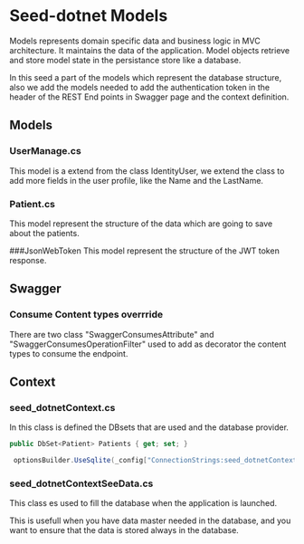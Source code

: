 # Seed-dotnet Models

Models represents domain specific data and business logic in MVC architecture. It maintains the data of the application. Model objects retrieve and store model state in the persistance store like a database.

In this seed a part of the models which represent the database structure, also we add the models needed to add the authentication token in the header of the REST End points in Swagger page and the context definition.

## Models

### UserManage.cs

This model is a extend from the class IdentityUser, we extend the class to add more fields in the user profile, like the Name and the LastName.

### Patient.cs

This model represent the structure of the data which are going to save about the patients.

###JsonWebToken
This model represent the structure of the JWT token response.

## Swagger

### Consume Content types overrride

There are two class "SwaggerConsumesAttribute" and "SwaggerConsumesOperationFilter" used to add as decorator the content types to consume the endpoint.

## Context

### seed_dotnetContext.cs

In this class is defined the DBsets that are used and the database provider.
```c#
public DbSet<Patient> Patients { get; set; }
 ```
```c#
 optionsBuilder.UseSqlite(_config["ConnectionStrings:seed_dotnetContextConnection"]);
 ```
  
### seed_dotnetContextSeeData.cs

This class es used to fill the database when the application is launched.

This is usefull when you have data master needed in the database, and you want to ensure that the data is stored always in the database.




